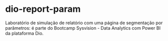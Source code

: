 # dio-report-param
Laboratório de simulação de relatório com uma página de segmentação por parâmetros: é parte do Bootcamp Sysvision - Data Analytics com Power BI da plataforma Dio.
